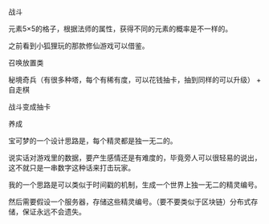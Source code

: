 战斗

元素5×5的格子，根据法师的属性，获得不同的元素的概率是不一样的。

之前看到小狐狸玩的那款修仙游戏可以借鉴。



召唤放置类

秘境奇兵（有很多种塔，每个有稀有度，可以花钱抽卡，抽到同样的可以升级） + 自走棋

战斗变成抽卡

养成

宝可梦的一个设计思路是，每个精灵都是独一无二的。

说实话对游戏里的数据，要产生感情还是有难度的，毕竟旁人可以很轻易的说出，这不就只是一串数字这种话来打击玩家。

我的一个思路是可以类似于时间戳的机制，生成一个世界上独一无二的精灵编号。

然后需要假设一个服务器，存储这些精灵编号。（要不要类似于区块链）分布式存储，保证永远不会遗失。

